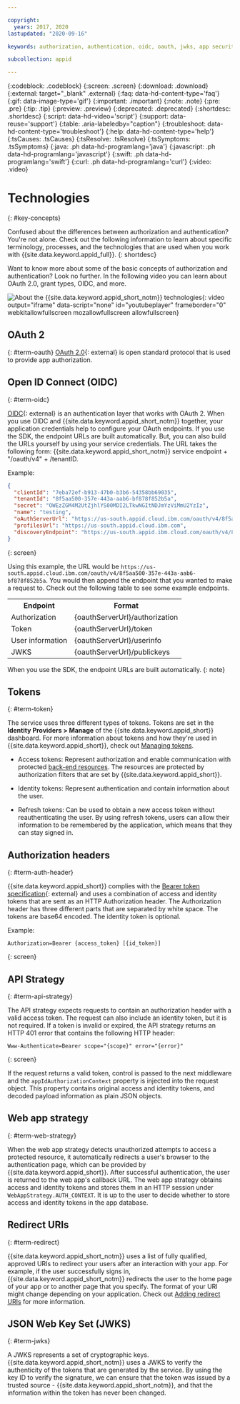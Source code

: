 ```yaml
---

copyright:
  years: 2017, 2020
lastupdated: "2020-09-16"

keywords: authorization, authentication, oidc, oauth, jwks, app security, identity, tokens, redirect uris, api strategy, webapp strategy

subcollection: appid

---
```


{:codeblock: .codeblock}
{:screen: .screen}
{:download: .download}
{:external: target="_blank" .external}
{:faq: data-hd-content-type='faq'}
{:gif: data-image-type='gif'}
{:important: .important}
{:note: .note}
{:pre: .pre}
{:tip: .tip}
{:preview: .preview}
{:deprecated: .deprecated}
{:shortdesc: .shortdesc}
{:script: data-hd-video='script'}
{:support: data-reuse='support'}
{:table: .aria-labeledby="caption"}
{:troubleshoot: data-hd-content-type='troubleshoot'}
{:help: data-hd-content-type='help'}
{:tsCauses: .tsCauses}
{:tsResolve: .tsResolve}
{:tsSymptoms: .tsSymptoms}
{:java: .ph data-hd-programlang='java'}
{:javascript: .ph data-hd-programlang='javascript'}
{:swift: .ph data-hd-programlang='swift'}
{:curl: .ph data-hd-programlang='curl'}
{:video: .video}


# Technologies
{: #key-concepts}

Confused about the differences between authorization and authentication? You're not alone. Check out the following information to learn about specific terminology, processes, and the technologies that are used when you work with {{site.data.keyword.appid_full}}.
{: shortdesc}

Want to know more about some of the basic concepts of authorization and authentication? Look no further. In the following video you can learn about OAuth 2.0, grant types, OIDC, and more.

![About the {{site.data.keyword.appid_short_notm}} technologies](https://www.youtube.com/embed/ndlk-ZhKGXM){: video output="iframe" data-script="none" id="youtubeplayer" frameborder="0" webkitallowfullscreen mozallowfullscreen allowfullscreen}



## OAuth 2
{: #term-oauth}
[OAuth 2.0](https://tools.ietf.org/html/rfc6749){: external} is open standard protocol that is used to provide app authorization.


## Open ID Connect (OIDC)
{: #term-oidc}

[OIDC](https://openid.net/developers/specs/){: external} is an authentication layer that works with OAuth 2. When you use OIDC and {{site.data.keyword.appid_short_notm}} together, your application credentials help to configure your OAuth endpoints. If you use the SDK, the endpoint URLs are built automatically. But, you can also build the URLs yourself by using your service credentials. The URL takes the following form: {{site.data.keyword.appid_short_notm}} service endpoint + "/oauth/v4" + /tenantID.

Example:

```json
{
  "clientId": "7eba72ef-b913-47b0-b3b6-54358bb69035",
  "tenantId": "8f5aa500-357e-443a-aab6-bf878f852b5a",
  "secret": "OWEzZGM4M2UtZjhlYS00MDI2LTkwNGItNDJmYzViMmU2YzIz",
  "name": "testing",
  "oAuthServerUrl": "https://us-south.appid.cloud.ibm.com/oauth/v4/8f5aa500-357e-443a-aab6-bf878f852b5a",
  "profilesUrl": "https://us-south.appid.cloud.ibm.com",
  "discoveryEndpoint": "https://us-south.appid.ibm.cloud.com/oauth/v4/8f5aa500-357e-443a-aab6-bf878f852b5a/.well-known/openid-configuration"
}
```
{: screen}

Using this example, the URL would be `https://us-south.appid.cloud.ibm.com/oauth/v4/8f5aa500-357e-443a-aab6-bf878f852b5a`. You would then append the endpoint that you wanted to make a request to. Check out the following table to see some example endpoints.

<table>
  <tr>
    <th>Endpoint</th>
    <th>Format</th>
  </tr>
  <tr>
    <td>Authorization</td>
    <td>{oauthServerUrl}/authorization</td>
  </tr>
  <tr>
    <td>Token</td>
    <td>{oauthServerUrl}/token</td>
  </tr>
  <tr>
    <td>User information</td>
    <td>{oauthServerUrl}/userinfo</td>
  </tr>
  <tr>
    <td>JWKS</td>
    <td>{oauthServerUrl}/publickeys</td>
  </tr>
</table>

When you use the SDK, the endpoint URLs are built automatically.
{: note}

## Tokens
{: #term-token}

The service uses three different types of tokens. Tokens are set in the **Identity Providers > Manage** of the {{site.data.keyword.appid_short}} dashboard. For more information about tokens and how they're used in {{site.data.keyword.appid_short}}, check out [Managing tokens](/docs/appid?topic=appid-tokens).

* Access tokens: Represent authorization and enable communication with protected [back-end resources](/docs/appid?topic=appid-backend). The resources are protected by authorization filters that are set by {{site.data.keyword.appid_short}}.

* Identity tokens: Represent authentication and contain information about the user.

* Refresh tokens: Can be used to obtain a new access token without reauthenticating the user. By using refresh tokens, users can allow their information to be remembered by the application, which means that they can stay signed in. 

## Authorization headers
{: #term-auth-header}

{{site.data.keyword.appid_short}} complies with the [Bearer token specification](https://tools.ietf.org/html/rfc6750){: external} and uses a combination of access and identity tokens that are sent as an HTTP Authorization header. The Authorization header has three different parts that are separated by white space. The tokens are base64 encoded. The identity token is optional.

Example:

```
Authorization=Bearer {access_token} [{id_token}]
```
{: screen}


## API Strategy
{: #term-api-strategy}

The API strategy expects requests to contain an authorization header with a valid access token. The request can also include an identity token, but it is not required. If a token is invalid or expired, the API strategy returns an HTTP 401 error that contains the following HTTP header:
```
Www-Authenticate=Bearer scope="{scope}" error="{error}"
```
{: screen}

If the request returns a valid token, control is passed to the next middleware and the `appIdAuthorizationContext` property is injected into the request object. This property contains original access and identity tokens, and decoded payload information as plain JSON objects.

## Web app strategy
{: #term-web-strategy}

When the web app strategy detects unauthorized attempts to access a protected resource, it automatically redirects a user's browser to the authentication page, which can be provided by {{site.data.keyword.appid_short}}. After successful authentication, the user is returned to the web app's callback URL. The web app strategy obtains access and identity tokens and stores them in an HTTP session under `WebAppStrategy.AUTH_CONTEXT`. It is up to the user to decide whether to store access and identity tokens in the app database.


## Redirect URIs
{: #term-redirect}

{{site.data.keyword.appid_short_notm}} uses a list of fully qualified, approved URIs to redirect your users after an interaction with your app. For example, if the user successfully signs in, {{site.data.keyword.appid_short_notm}} redirects the user to the home page of your app or to another page that you specify. The format of your URI might change depending on your application. Check out [Adding redirect URIs](/docs/appid?topic=appid-managing-idp#add-redirect-uri) for more information.


## JSON Web Key Set (JWKS)
{: #term-jwks}

A JWKS represents a set of cryptographic keys. {{site.data.keyword.appid_short_notm}} uses a JWKS to verify the authenticity of the tokens that are generated by the service. By using the key ID to verify the signature, we can ensure that the token was issued by a trusted source - {{site.data.keyword.appid_short_notm}}, and that the information within the token has never been changed.


